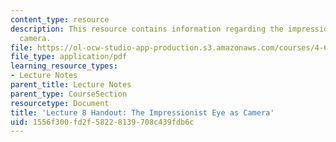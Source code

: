 ```yaml
---
content_type: resource
description: This resource contains information regarding the impressionist eye as
  camera.
file: https://ol-ocw-studio-app-production.s3.amazonaws.com/courses/4-602-modern-art-and-mass-culture-spring-2012/1556f300fd2f58228139708c439fdb6c_MIT4_602S12_lec08.pdf
file_type: application/pdf
learning_resource_types:
- Lecture Notes
parent_title: Lecture Notes
parent_type: CourseSection
resourcetype: Document
title: 'Lecture 8 Handout: The Impressionist Eye as Camera'
uid: 1556f300-fd2f-5822-8139-708c439fdb6c
---
```

